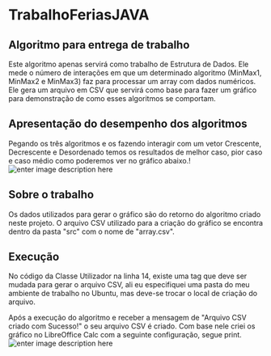 # TrabalhoFeriasJAVA

## Algoritmo para entrega de trabalho

Este algoritmo apenas servirá como trabalho de Estrutura de Dados. Ele mede o número de interações em que um determinado algoritmo (MinMax1, MinMax2 e MinMax3) faz para processar um array com dados numéricos. Ele gera um arquivo em CSV que servirá como base para fazer um gráfico para demonstração de como esses algoritmos se comportam.

## Apresentação do desempenho dos algoritmos

Pegando os três algoritmos e os fazendo interagir com um vetor Crescente, Decrescente e Desordenado temos os resultados de melhor caso, pior caso e caso médio como poderemos ver no gráfico abaixo.!
![enter image description here](https://s3-sa-east-1.amazonaws.com/gps-bucket/customer-1-user-1-time-1532730543.png)
## Sobre o trabalho

Os dados utilizados para gerar o gráfico são do retorno do algoritmo criado neste projeto. O arquivo CSV utilizado para a criação do gráfico se encontra dentro da pasta "src" com o nome de "array.csv".

## Execução
No código da Classe Utilizador na linha 14, existe uma tag que deve ser mudada para gerar o arquivo CSV, ali eu especifiquei uma pasta do meu ambiente de trabalho no Ubuntu, mas deve-se trocar o local de criação do arquivo.

Após a execução do algoritmo e receber a mensagem de "Arquivo CSV criado com Sucesso!" o seu arquivo CSV é criado. Com base nele criei os gráfico no LibreOffice Calc com a seguinte configuração, segue print.
![enter image description here](https://s3-sa-east-1.amazonaws.com/gps-bucket/customer-1-user-1-time-1532706085.png)


